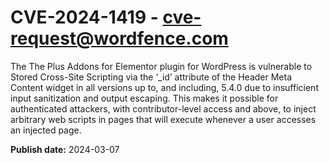 # CVE-2024-1419 - cve-request@wordfence.com

The The Plus Addons for Elementor plugin for WordPress is vulnerable to Stored Cross-Site Scripting via the ‘_id’ attribute of the Header Meta Content widget in all versions up to, and including, 5.4.0 due to insufficient input sanitization and output escaping. This makes it possible for authenticated attackers, with contributor-level access and above, to inject arbitrary web scripts in pages that will execute whenever a user accesses an injected page.

**Publish date:** 2024-03-07
